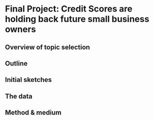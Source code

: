 # Final Project: Credit Scores are holding back future small business owners

## Overview of topic selection


## Outline


## Initial sketches


## The data


## Method & medium
